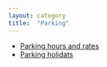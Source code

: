 ```yaml
---
layout: category
title:  "Parking"
---
```


* [Parking hours and rates](/parking/parking-hours-and-rates)
* [Parking holidats](/parking/parking-holidays)